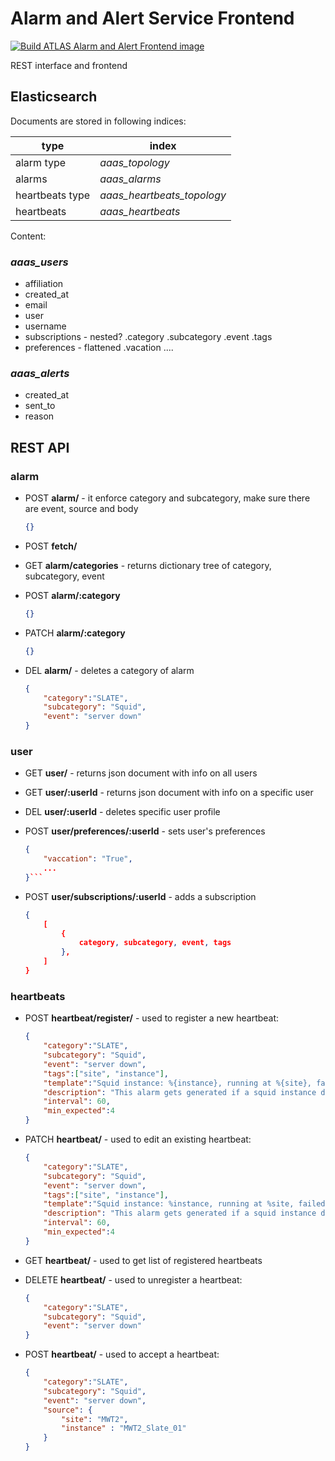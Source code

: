 # Alarm and Alert Service Frontend

[![Build ATLAS Alarm and Alert Frontend image](https://github.com/ATLAS-Analytics/AlarmAlertServiceFrontend/actions/workflows/main.yaml/badge.svg)](https://github.com/ATLAS-Analytics/AlarmAlertServiceFrontend/actions/workflows/main.yaml)

REST interface and frontend

## Elasticsearch

Documents are stored in following indices:

| type | index |
|---|---|
| alarm type | *aaas_topology* |
| alarms | *aaas_alarms*|
| heartbeats type | *aaas_heartbeats_topology* |
| heartbeats | *aaas_heartbeats* |

Content:

### *aaas_users*

* affiliation
* created_at
* email
* user
* username
* subscriptions - nested?
    .category
    .subcategory
    .event
    .tags
* preferences - flattened
    .vacation ....

### *aaas_alerts*

* created_at
* sent_to
* reason

## REST API

### alarm

* POST **alarm/** - it enforce category and subcategory, make sure there are event, source and body

    ```json
    {}
    ```

* POST **fetch/**
* GET **alarm/categories** - returns dictionary tree of category, subcategory, event
* POST **alarm/:category**

    ```json
    {}
    ```

* PATCH **alarm/:category**

    ```json
    {}
    ```

* DEL **alarm/** - deletes a category of alarm

    ```json
    {
        "category":"SLATE", 
        "subcategory": "Squid", 
        "event": "server down"
    }
    ```

### user

* GET **user/** - returns json document with info on all users
* GET **user/:userId** - returns json document with info on a specific user
* DEL **user/:userId** - deletes specific user profile
* POST **user/preferences/:userId** - sets user's preferences

    ```json
    {
        "vaccation": "True",
        ...
    }```

* POST **user/subscriptions/:userId** - adds a subscription

    ```json
    {
        [
            {
                category, subcategory, event, tags
            },
        ]
    }

### heartbeats

* POST **heartbeat/register/** - used to register a new heartbeat:

    ```json
    {
        "category":"SLATE", 
        "subcategory": "Squid", 
        "event": "server down", 
        "tags":["site", "instance"], 
        "template":"Squid instance: %{instance}, running at %{site}, failed to send required number of heartbeats.",
        "description": "This alarm gets generated if a squid instance does not send at least 4 heartbeats in last 60 seconds. Heartbeats are sent in 10 second intervals.",
        "interval": 60, 
        "min_expected":4
    }
    ```

* PATCH **heartbeat/** - used to edit an existing heartbeat:

    ```json
    {
        "category":"SLATE", 
        "subcategory": "Squid", 
        "event": "server down", 
        "tags":["site", "instance"], 
        "template":"Squid instance: %instance, running at %site, failed to send required number of heartbeats.",
        "description": "This alarm gets generated if a squid instance does not send at least 4 heartbeats in last 60 seconds. Heartbeats are sent in 10 second intervals.",
        "interval": 60, 
        "min_expected":4
    }
    ```

* GET **heartbeat/** - used to get list of registered heartbeats

* DELETE **heartbeat/** - used to unregister a heartbeat:

    ```json
    {
        "category":"SLATE", 
        "subcategory": "Squid", 
        "event": "server down"
    }
    ```

* POST **heartbeat/** - used to accept a heartbeat:

    ```json
    {
        "category":"SLATE", 
        "subcategory": "Squid", 
        "event": "server down", 
        "source": {
            "site": "MWT2",
            "instance" : "MWT2_Slate_01"
        }
    }
    ```

